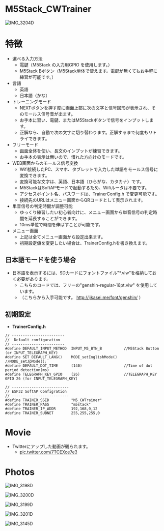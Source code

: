 # M5Stack_CWTrainer

![IMG_3204D](https://user-images.githubusercontent.com/52347942/97084374-6b1a9b80-1651-11eb-97d7-367e62b92b82.jpg)

# 特徴
* 選べる入力方法
  * 電鍵（M5Stack の入力用GPIO を使用します。）
  * M5Stack Bボタン（M5Stack単体で使えます。電鍵が無くてもお手軽に練習が可能です。）
* 言語
  * 英語
  * 日本語（かな）
* トレーニングモード
  * NEXTボタンを押す度に画面上部に次の文字と信号図形が表示され、そのモールス信号音が出ます。
  * お手本に習い、電鍵、またはM5Stackボタンで信号をインプットします。
  * 正解なら、自動で次の文字に切り替わります。正解するまで何度もリトライできます。
* フリーモード
  * 画面全体を使い、長文のインプットが練習できます。
  * お手本の表示は無いので、慣れた方向けのモードです。 
* WEB画面からのモールス信号変換
  * Wifi接続したPC、スマホ、タブレットで入力した単語をモールス信号に変換できます。
  * 変換可能な文字は、英語、日本語（ひらがな、カタカナ）です。
  * M5StackはSoftAPモードで起動するため、Wifiルータは不要です。
  * アクセスポイント名、パスワードは、TrainerConfig.h で変更可能です。
  * 接続先のURLはメニュー画面からQRコードとして表示されます。
* 単音信号の判定時間が調整可能 
  * ゆっくり練習したい初心者向けに、メニュー画面から単音信号の判定時間を延長することができます。
  * 10ms単位で時間を伸ばすことが可能です。
* メニュー画面
  * 上記は全てメニュー画面から設定出来ます。
  * 初期設定値を変更したい場合は、TrainerConfig.hを書き換えます。

## 日本語モードを使う場合
* 日本語を表示するには、SDカードにフォントファイル"*.vlw"を格納しておく必要があります。
  * こちらのコードでは、フリーの"genshin-regular-16pt.vlw" を使用しています。
  * （こちらから入手可能です。 http://jikasei.me/font/genshin/ ）

## 初期設定
* **TrainerConfig.h**

```
// ------------------------
//  Default configuration 
// ------------------------
#define DEFAULT_INPUT_METHOD  INPUT_M5_BTN_B          //M5Stack Button (or INPUT_TELEGRAPH_KEY)
#define SET_DEFAULT_LANG()    MODE_setEnglishMode()   //MODE_setJpMode();
#define DEFAULT_DOT_TIME      (140)                   //Time of dot period detection(ms)
#define TELEGRAPH_KEY_GPIO    (26)                    //TELEGRAPH_KEY GPIO 26 (for INPUT_TELEGRAPH_KEY)

// --------------------------
// ESP32 SoftAP Configration
// --------------------------
#define TRAINER_SSID          "M5_CWTrainer"
#define TRAINER_PASS          "m5stack"
#define TRAINER_IP_ADDR       192,168,0,12
#define TRAINER_SUBNET        255,255,255,0
```


# Movie
* Twitterにアップした動画が観られます。
  * <a href="https://t.co/7TCEXce7e3">pic.twitter.com/7TCEXce7e3</a>



# Photos

![IMG_3198D](https://user-images.githubusercontent.com/52347942/97084387-93a29580-1651-11eb-94f9-501c343226ae.jpg)

![IMG_3200D](https://user-images.githubusercontent.com/52347942/97084396-a6b56580-1651-11eb-87a8-98a988dd668f.jpg)

![IMG_3199D](https://user-images.githubusercontent.com/52347942/97084403-b634ae80-1651-11eb-9822-65cac9831b56.jpg)

![IMG_3201D](https://user-images.githubusercontent.com/52347942/97084423-df553f00-1651-11eb-8629-7d67d1b03678.jpg)

![IMG_3145D](https://user-images.githubusercontent.com/52347942/97084416-cf3d5f80-1651-11eb-8e6d-ca55f4b55ce1.jpg)

